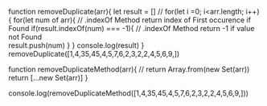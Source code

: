 function removeDuplicate(arr){
    let result = []
    // for(let i =0; i<arr.length; i++){
        for(let num of arr){  // .indexOf Method return index of First occurence if Found
        if(result.indexOf(num) === -1){ // .indexOf Method return -1 if value not Found                                          
            result.push(num)
        }
    }
    console.log(result)
}
removeDuplicate([1,4,35,45,4,5,7,6,2,3,2,2,4,5,6,9,])

function removeDuplicateMethod(arr){
    // return Array.from(new Set(arr))
    return [...new Set(arr)]
}

console.log(removeDuplicateMethod([1,4,35,45,4,5,7,6,2,3,2,2,4,5,6,9,]))